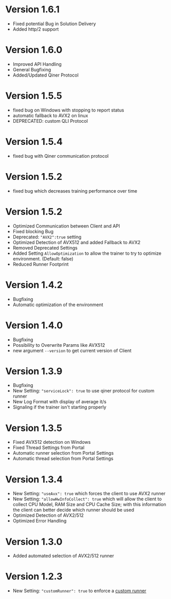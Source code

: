 # Version 1.6.1
+ Fixed potential Bug in Solution Delivery
+ Added http/2 support
  
# Version 1.6.0
+ Improved API Handling
+ General Bugfixing
+ Added/Updated Qiner Protocol
  
# Version 1.5.5
+ fixed bug on Windows with stopping to report status
+ automatic fallback to AVX2 on linux
+ DEPRECATED: custom QLI Protocol

# Version 1.5.4
+ fixed bug with Qiner communication protocol
  
# Version 1.5.2
+ fixed bug which decreases training performance over time
  
# Version 1.5.2
+ Optimized Communication between Client and API
+ Fixed blocking Bug
+ Deprecated: `"AVX2":true` setting
+ Optimized Detection of AVX512 and added Fallback to AVX2
+ Removed Deprecated Settings
+ Added Setting `AllowOptimization` to allow the trainer to try to optimize environment. (Default: false)
+ Reduced Runner Footprint

# Version 1.4.2
+ Bugfixing
+ Automatic optimization of the environment

# Version 1.4.0
+ Bugfixing
+ Possibility to Overwrite Params like AVX512
+ new argument `--version` to get current version of Client

# Version 1.3.9
+ Bugfixing
+ New Setting: `"serviceLock": true` to use qiner protocol for custom runner
+ New Log Format with display of average it/s
+ Signaling if the trainer isn't starting properly
  
# Version 1.3.5
+ Fixed AVX512 detection on Windows
+ Fixed Thread Settings from Portal
+ Automatic runner selection from Portal Settings
+ Automatic thread selection from Portal Settings

# Version 1.3.4
+ New Setting: `"useAvx": true` which forces the client to use AVX2 runner
+ New Setting: `"allowHwInfoCollect": true` which will allow the client to collect CPU Model, RAM Size and CPU Cache Size; with this information the client can better decide which runner should be used
+ Optimized Detection of AVX2/512
+ Optimized Error Handling

# Version 1.3.0
+ Added automated selection of AVX2/512 runner

# Version 1.2.3
+ New Setting: `"customRunner": true` to enforce a [custom runner](CustomRunner.md)
